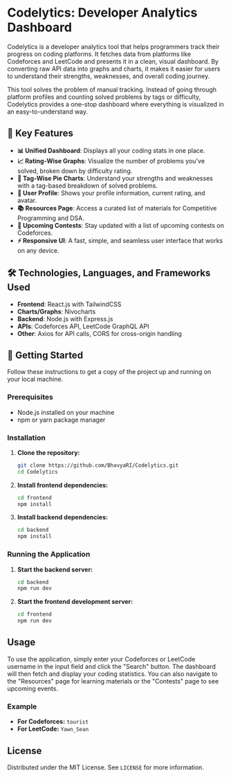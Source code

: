 # Codelytics: Developer Analytics Dashboard

Codelytics is a developer analytics tool that helps programmers track their progress on coding platforms. It fetches data from platforms like Codeforces and LeetCode and presents it in a clean, visual dashboard. By converting raw API data into graphs and charts, it makes it easier for users to understand their strengths, weaknesses, and overall coding journey.

This tool solves the problem of manual tracking. Instead of going through platform profiles and counting solved problems by tags or difficulty, Codelytics provides a one-stop dashboard where everything is visualized in an easy-to-understand way.

## 🔹 Key Features

- **📊 Unified Dashboard**: Displays all your coding stats in one place.
- **📈 Rating-Wise Graphs**: Visualize the number of problems you've solved, broken down by difficulty rating.
- **🥧 Tag-Wise Pie Charts**: Understand your strengths and weaknesses with a tag-based breakdown of solved problems.
- **👤 User Profile**: Shows your profile information, current rating, and avatar.
- **📚 Resources Page**: Access a curated list of materials for Competitive Programming and DSA.
- **📅 Upcoming Contests**: Stay updated with a list of upcoming contests on Codeforces.
- **⚡ Responsive UI**: A fast, simple, and seamless user interface that works on any device.

## 🛠️ Technologies, Languages, and Frameworks Used

- **Frontend**: React.js with TailwindCSS
- **Charts/Graphs**: Nivocharts
- **Backend**: Node.js with Express.js
- **APIs**: Codeforces API, LeetCode GraphQL API
- **Other**: Axios for API calls, CORS for cross-origin handling

## 🚀 Getting Started

Follow these instructions to get a copy of the project up and running on your local machine.

### Prerequisites

- Node.js installed on your machine
- npm or yarn package manager

### Installation

1.  **Clone the repository:**
    ```sh
    git clone https://github.com/BhavyaRI/Codelytics.git
    cd Codelytics
    ```

2.  **Install frontend dependencies:**
    ```sh
    cd frontend 
    npm install
    ```

3.  **Install backend dependencies:**
    ```sh
    cd backend
    npm install
    ```

### Running the Application

1.  **Start the backend server:**
    ```sh
    cd backend
    npm run dev
    ```

2.  **Start the frontend development server:**
    ```sh
    cd frontend
    npm run dev
    ```

## Usage

To use the application, simply enter your Codeforces or LeetCode username in the input field and click the "Search" button. The dashboard will then fetch and display your coding statistics. You can also navigate to the "Resources" page for learning materials or the "Contests" page to see upcoming events.

### Example

-   **For Codeforces:** `tourist`
-   **For LeetCode:** `Yawn_Sean`

## License

Distributed under the MIT License. See `LICENSE` for more information.
